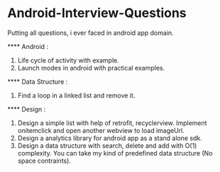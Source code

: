 # Android-Interview-Questions

Putting all questions, i ever faced in android app domain.


**** Android :
1. Life cycle of activity with example.
2. Launch modes in android with practical examples.

**** Data Structure :
1. Find a loop in a linked list and remove it.

**** Design :
1. Design a simple list with help of retrofit, recyclerview. Implement onitemclick and open another webview to load imageUrl.
2. Design a analytics library for android app as a stand alone sdk.
3. Design a data structure with search, delete and add with O(1) complexity. You can take my kind of predefined data structure (No space contraints).
